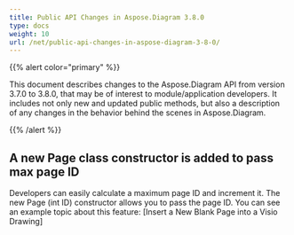 ```yaml
---
title: Public API Changes in Aspose.Diagram 3.8.0
type: docs
weight: 10
url: /net/public-api-changes-in-aspose-diagram-3-8-0/
---
```


{{% alert color="primary" %}} 

This document describes changes to the Aspose.Diagram API from version 3.7.0 to 3.8.0, that may be of interest to module/application developers. It includes not only new and updated public methods, but also a description of any changes in the behavior behind the scenes in Aspose.Diagram. 

{{% /alert %}} 
## **A new Page class constructor is added to pass max page ID**
Developers can easily calculate a maximum page ID and increment it. The new Page (int ID) constructor allows you to pass the page ID. You can see an example topic about this feature: [Insert a New Blank Page into a Visio Drawing]
